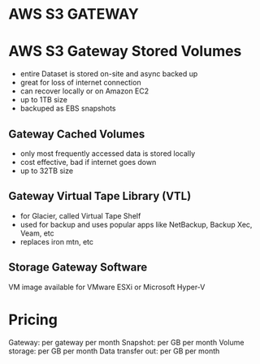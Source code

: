 # AWS S3 GATEWAY

# AWS S3 Gateway Stored Volumes
- entire Dataset is stored on-site and async backed up
- great for loss of internet connection
- can recover locally or on Amazon EC2
- up to 1TB size
- backuped as EBS snapshots

## Gateway Cached Volumes
- only most frequently accessed data is stored locally
- cost effective, bad if internet goes down
- up to 32TB size

## Gateway Virtual Tape Library (VTL)
- for Glacier, called Virtual Tape Shelf
- used for backup and uses popular apps like NetBackup, Backup Xec, Veam, etc
- replaces iron mtn, etc

## Storage Gateway Software
VM image available for VMware ESXi or Microsoft Hyper-V

# Pricing
Gateway: per gateway per month
Snapshot: per GB per month
Volume storage: per GB per month
Data transfer out: per GB per month
